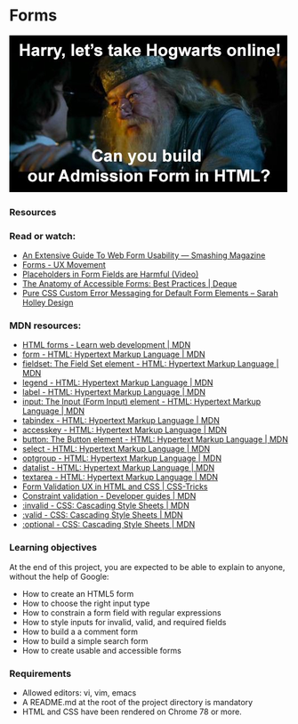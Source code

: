 # Forms

![image](readme.jpeg)

### Resources

### Read or watch:

- [An Extensive Guide To Web Form Usability — Smashing Magazine](https://intranet.hbtn.io/rltoken/KvRBcz_8XOM9vvkhQyDTVw)
- [Forms - UX Movement](https://intranet.hbtn.io/rltoken/3F807G14wwmvC-jGycI6GA)
- [Placeholders in Form Fields are Harmful (Video)](https://intranet.hbtn.io/rltoken/VET6DXplMwmJp5xneWM49g)
- [The Anatomy of Accessible Forms: Best Practices | Deque](https://intranet.hbtn.io/rltoken/P-loXM2n49oEwlePmIiYQg)
- [Pure CSS Custom Error Messaging for Default Form Elements – Sarah Holley Design](https://intranet.hbtn.io/rltoken/exQJSj6aPFsPAYH2NZFycQ)

### MDN resources:

- [HTML forms - Learn web development | MDN](https://intranet.hbtn.io/rltoken/jvqXK2mWM7Xigej8xgzg8Q)
- [form - HTML: Hypertext Markup Language | MDN](https://intranet.hbtn.io/rltoken/MJutTB_xX2-3ZOmvy-L7ng)
- [fieldset: The Field Set element - HTML: Hypertext Markup Language | MDN](https://intranet.hbtn.io/rltoken/wzA4VsMgky-uuYA_nt9NsQ)
- [legend - HTML: Hypertext Markup Language | MDN](https://intranet.hbtn.io/rltoken/qFl5c8qRT1xIvxrPI4tYyw)
- [label - HTML: Hypertext Markup Language | MDN](https://intranet.hbtn.io/rltoken/2xY3RvyD0TbAJ2UHBpSEwA)
- [input: The Input (Form Input) element - HTML: Hypertext Markup Language | MDN](https://intranet.hbtn.io/rltoken/dD5Y2H3A3CuE4x-Ex3v8yA)
- [tabindex - HTML: Hypertext Markup Language | MDN](https://intranet.hbtn.io/rltoken/HqjD15K4q_j2J9vmuUGGPg)
- [accesskey - HTML: Hypertext Markup Language | MDN](https://intranet.hbtn.io/rltoken/yjNGe3pDAC8awonmeq_DgA)
- [button: The Button element - HTML: Hypertext Markup Language | MDN](https://intranet.hbtn.io/rltoken/9f5CWmkG94-9sKkFejw8QA)
- [select - HTML: Hypertext Markup Language | MDN](https://intranet.hbtn.io/rltoken/2wVw8oQ4nH1U03geYafP7Q)
- [optgroup - HTML: Hypertext Markup Language | MDN](https://intranet.hbtn.io/rltoken/jts2hmsNE3o_3y54cjYpcg)
- [datalist - HTML: Hypertext Markup Language | MDN](https://intranet.hbtn.io/rltoken/1wCfXnzFQ7TDWEZTc15XBA)
- [textarea - HTML: Hypertext Markup Language | MDN](https://intranet.hbtn.io/rltoken/a_jU_ZShJ0Q_GmT4x-Yj7w)
- [Form Validation UX in HTML and CSS | CSS-Tricks](https://intranet.hbtn.io/rltoken/vJnFXQHc4IQ63uyTK0OMAg)
- [Constraint validation - Developer guides | MDN](https://intranet.hbtn.io/rltoken/AMnjaWaVbYEudEv2B6O7cw)
- [:invalid - CSS: Cascading Style Sheets | MDN](https://intranet.hbtn.io/rltoken/72HlfnHhT90X1X7v4HTvVg)
- [:valid - CSS: Cascading Style Sheets | MDN](https://intranet.hbtn.io/rltoken/CqXX7ulCTIW-oclwAwchmg)
- [:optional - CSS: Cascading Style Sheets | MDN](https://intranet.hbtn.io/rltoken/vQCoDXBCluyFa6HqDtDoPQ)

### Learning objectives

At the end of this project, you are expected to be able to explain to anyone, without the help of Google:

- How to create an HTML5 form
- How to choose the right input type
- How to constrain a form field with regular expressions
- How to style inputs for invalid, valid, and required fields
- How to build a a comment form
- How to build a simple search form
- How to create usable and accessible forms

### Requirements

- Allowed editors: vi, vim, emacs
- A README.md at the root of the project directory is mandatory
- HTML and CSS have been rendered on Chrome 78 or more.
